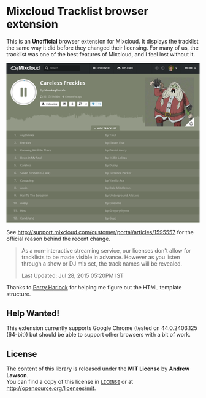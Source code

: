 # Mixcloud Tracklist browser extension

This is an **Unofficial** browser extension for Mixcloud. It displays the
tracklist the same way it did before they changed their licensing. For many of
us, the tracklist was one of the best features of Mixcloud, and I feel lost
without it.

![Screenshot](screenshot.png)

See http://support.mixcloud.com/customer/portal/articles/1595557 for the
official reason behind the recent change.
> As a non-interactive streaming service, our licenses don't allow for
> tracklists to be made visible in advance. However as you listen through a
> show or DJ mix set, the track names will be revealed.
>
> Last Updated: Jul 28, 2015 05:20PM IST

Thanks to [Perry Harlock](https://github.com/perryharlock) for helping me figure
out the HTML template structure.

## Help Wanted!
This extension currently supports Google Chrome (tested on 44.0.2403.125
(64-bit)) but should be able to support other browsers with a bit of work.

## License
The content of this library is released under the **MIT License** by
**Andrew Lawson**.<br/> You can find a copy of this license in
[`LICENSE`](LICENSE) or at http://opensource.org/licenses/mit.
